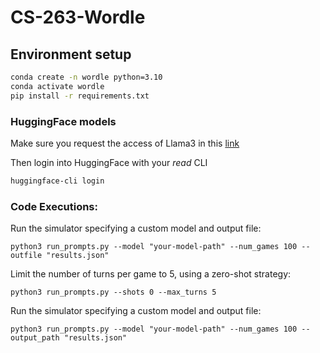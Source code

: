 # CS-263-Wordle

## Environment setup
```bash
conda create -n wordle python=3.10
conda activate wordle
pip install -r requirements.txt
```

### HuggingFace models
Make sure you request the access of Llama3 in this [link](https://huggingface.co/meta-llama/Meta-Llama-3-8B)

Then login into HuggingFace with your *read* CLI
```bash
huggingface-cli login
```

### Code Executions:
Run the simulator specifying a custom model and output file:
```
python3 run_prompts.py --model "your-model-path" --num_games 100 --outfile "results.json"
```

Limit the number of turns per game to 5, using a zero-shot strategy:
```
python3 run_prompts.py --shots 0 --max_turns 5
```

Run the simulator specifying a custom model and output file:

```python3 run_prompts.py --model "your-model-path" --num_games 100 --output_path "results.json"```



